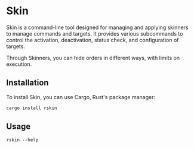 # Skin

Skin is a command-line tool designed for managing and applying skinners to manage commands and targets. It provides various subcommands to control the activation, deactivation, status check, and configuration of targets.

Through Skinners, you can hide orders in different ways, with limits on execution.

## Installation

To install Skin, you can use Cargo, Rust's package manager:

```bash
cargo install rskin
```

## Usage
```
rskin --help
```
